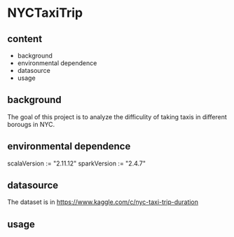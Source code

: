 # NYCTaxiTrip

## content
 - background
 - environmental dependence
 - datasource
 - usage

## background
The goal of this project is to analyze the difficulity of taking taxis in different borougs in NYC.

## environmental dependence
scalaVersion := "2.11.12"
sparkVersion := "2.4.7"

## datasource
The dataset is in https://www.kaggle.com/c/nyc-taxi-trip-duration

## usage

